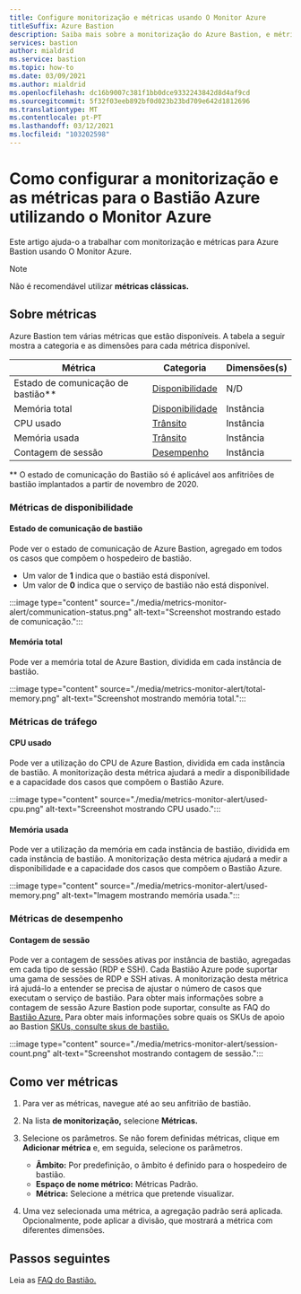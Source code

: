 ```yaml
---
title: Configure monitorização e métricas usando O Monitor Azure
titleSuffix: Azure Bastion
description: Saiba mais sobre a monitorização do Azure Bastion, e métricas usando o Azure Monitor, a solução para métricas, alertando, registos de diagnóstico em Azure.
services: bastion
author: mialdrid
ms.service: bastion
ms.topic: how-to
ms.date: 03/09/2021
ms.author: mialdrid
ms.openlocfilehash: dc16b9007c381f1bb0dce9332243842d8d4af9cd
ms.sourcegitcommit: 5f32f03eeb892bf0d023b23bd709e642d1812696
ms.translationtype: MT
ms.contentlocale: pt-PT
ms.lasthandoff: 03/12/2021
ms.locfileid: "103202598"
---
```

# <a name="how-to-configure-monitoring-and-metrics-for-azure-bastion-using-azure-monitor"></a>Como configurar a monitorização e as métricas para o Bastião Azure utilizando o Monitor Azure

Este artigo ajuda-o a trabalhar com monitorização e métricas para Azure Bastion usando O Monitor Azure.

>[!NOTE]
>Não é recomendável utilizar **métricas clássicas.**
>

## <a name="about-metrics"></a>Sobre métricas

Azure Bastion tem várias métricas que estão disponíveis. A tabela a seguir mostra a categoria e as dimensões para cada métrica disponível.

|**Métrica**|**Categoria**|**Dimensões(s)**|
| --- | --- | --- |
|Estado de comunicação de bastião**|[Disponibilidade](#availability)|N/D|
|Memória total|[Disponibilidade](#availability)|Instância|
|CPU usado|[Trânsito](#traffic)|Instância
|Memória usada|[Trânsito](#traffic)|Instância
|Contagem de sessão|[Desempenho](#performance)|Instância|

** O estado de comunicação do Bastião só é aplicável aos anfitriões de bastião implantados a partir de novembro de 2020.

### <a name="availability-metrics"></a><a name="availability"></a>Métricas de disponibilidade

#### <a name="bastion-communication-status"></a><a name="communication-status"></a>Estado de comunicação de bastião

Pode ver o estado de comunicação de Azure Bastion, agregado em todos os casos que compõem o hospedeiro de bastião.

* Um valor de **1** indica que o bastião está disponível.
* Um valor de **0** indica que o serviço de bastião não está disponível.

:::image type="content" source="./media/metrics-monitor-alert/communication-status.png" alt-text="Screenshot mostrando estado de comunicação.":::

#### <a name="total-memory"></a><a name="total-memory"></a>Memória total

Pode ver a memória total de Azure Bastion, dividida em cada instância de bastião.

:::image type="content" source="./media/metrics-monitor-alert/total-memory.png" alt-text="Screenshot mostrando memória total.":::

### <a name="traffic-metrics"></a><a name="traffic"></a>Métricas de tráfego

#### <a name="used-cpu"></a><a name="used-cpu"></a>CPU usado

Pode ver a utilização do CPU de Azure Bastion, dividida em cada instância de bastião. A monitorização desta métrica ajudará a medir a disponibilidade e a capacidade dos casos que compõem o Bastião Azure.

:::image type="content" source="./media/metrics-monitor-alert/used-cpu.png" alt-text="Screenshot mostrando CPU usado.":::

#### <a name="used-memory"></a><a name="used-memory"></a>Memória usada

Pode ver a utilização da memória em cada instância de bastião, dividida em cada instância de bastião. A monitorização desta métrica ajudará a medir a disponibilidade e a capacidade dos casos que compõem o Bastião Azure.

:::image type="content" source="./media/metrics-monitor-alert/used-memory.png" alt-text="Imagem mostrando memória usada.":::

### <a name="performance-metrics"></a><a name="performance"></a>Métricas de desempenho

#### <a name="session-count"></a>Contagem de sessão

Pode ver a contagem de sessões ativas por instância de bastião, agregadas em cada tipo de sessão (RDP e SSH). Cada Bastião Azure pode suportar uma gama de sessões de RDP e SSH ativas. A monitorização desta métrica irá ajudá-lo a entender se precisa de ajustar o número de casos que executam o serviço de bastião. Para obter mais informações sobre a contagem de sessão Azure Bastion pode suportar, consulte as FAQ do [Bastião Azure.](bastion-faq.md) Para obter mais informações sobre quais os SKUs de apoio ao Bastion [SKUs, consulte skus de bastião.](bastion-connect-vm-scale-set.md)

:::image type="content" source="./media/metrics-monitor-alert/session-count.png" alt-text="Screenshot mostrando contagem de sessão.":::

## <a name="how-to-view-metrics"></a><a name="metrics"></a>Como ver métricas

1. Para ver as métricas, navegue até ao seu anfitrião de bastião.
1. Na lista **de monitorização,** selecione **Métricas.**
1. Selecione os parâmetros. Se não forem definidas métricas, clique em **Adicionar métrica** e, em seguida, selecione os parâmetros.

   * **Âmbito:** Por predefinição, o âmbito é definido para o hospedeiro de bastião.
   * **Espaço de nome métrico:** Métricas Padrão.
   * **Métrica:** Selecione a métrica que pretende visualizar.

1. Uma vez selecionada uma métrica, a agregação padrão será aplicada. Opcionalmente, pode aplicar a divisão, que mostrará a métrica com diferentes dimensões.

## <a name="next-steps"></a>Passos seguintes

Leia as [FAQ do Bastião.](bastion-faq.md)
  